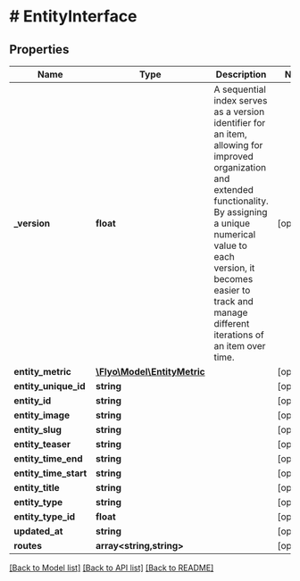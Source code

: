 # # EntityInterface

## Properties

Name | Type | Description | Notes
------------ | ------------- | ------------- | -------------
**_version** | **float** | A sequential index serves as a version identifier for an item, allowing for improved organization and extended functionality. By assigning a unique numerical value to each version, it becomes easier to track and manage different iterations of an item over time. | [optional]
**entity_metric** | [**\Flyo\Model\EntityMetric**](EntityMetric.md) |  | [optional]
**entity_unique_id** | **string** |  | [optional]
**entity_id** | **string** |  | [optional]
**entity_image** | **string** |  | [optional]
**entity_slug** | **string** |  | [optional]
**entity_teaser** | **string** |  | [optional]
**entity_time_end** | **string** |  | [optional]
**entity_time_start** | **string** |  | [optional]
**entity_title** | **string** |  | [optional]
**entity_type** | **string** |  | [optional]
**entity_type_id** | **float** |  | [optional]
**updated_at** | **string** |  | [optional]
**routes** | **array<string,string>** |  | [optional]

[[Back to Model list]](../../README.md#models) [[Back to API list]](../../README.md#endpoints) [[Back to README]](../../README.md)
